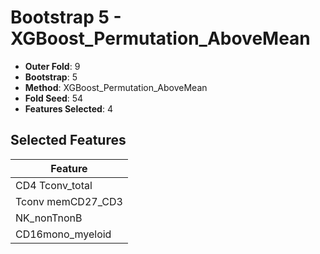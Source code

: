 # Bootstrap 5 - XGBoost_Permutation_AboveMean

- **Outer Fold**: 9
- **Bootstrap**: 5
- **Method**: XGBoost_Permutation_AboveMean
- **Fold Seed**: 54
- **Features Selected**: 4

## Selected Features

| Feature |
|---------|
| CD4 Tconv_total |
| Tconv memCD27_CD3 |
| NK_nonTnonB |
| CD16mono_myeloid |
